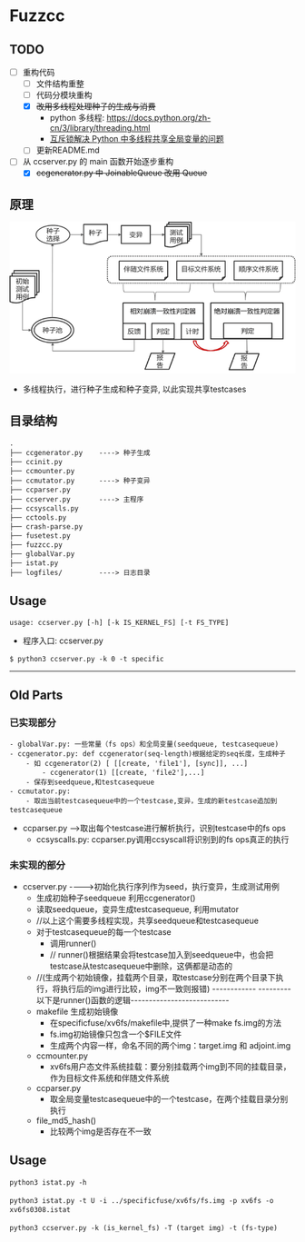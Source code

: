 # Fuzzcc

## TODO

- [ ] 重构代码
    - [ ] 文件结构重整
    - [ ] 代码分模块重构
    - [x] ~~改用多线程处理种子的生成与消费~~
        - python 多线程: https://docs.python.org/zh-cn/3/library/threading.html
        - [互斥锁解决 Python 中多线程共享全局变量的问题](https://zhuanlan.zhihu.com/p/259969195)
    - [ ] 更新README.md
- [ ] 从 ccserver.py 的 main 函数开始逐步重构
    - [x] ~~ccgenerator.py 中 JoinableQueue 改用 Queue~~

## 原理

![principle](principle.png)

- 多线程执行，进行种子生成和种子变异, 以此实现共享testcases

## 目录结构

```
.
├── ccgenerator.py    ----> 种子生成
├── ccinit.py
├── ccmounter.py
├── ccmutator.py      ----> 种子变异
├── ccparser.py
├── ccserver.py       ----> 主程序
├── ccsyscalls.py
├── cctools.py
├── crash-parse.py
├── fusetest.py
├── fuzzcc.py
├── globalVar.py
├── istat.py
├── logfiles/         ----> 日志目录
```

## Usage

```shell
usage: ccserver.py [-h] [-k IS_KERNEL_FS] [-t FS_TYPE]
```

- 程序入口: ccserver.py

```shell
$ python3 ccserver.py -k 0 -t specific
```

---

## Old Parts

### 已实现部分


    - globalVar.py: 一些常量（fs ops）和全局变量(seedqueue, testcasequeue)
    - ccgenerator.py: def ccgenerator(seq-length)根据给定的seq长度，生成种子
        - 如 ccgenerator(2) [ [[create, 'file1'], [sync]], ...]
            - ccgenerator(1) [[create, 'file2'],...]
        - 保存到seedqueue,和testcasequeue
    - ccmutator.py: 
        - 取出当前testcasequeue中的一个testcase,变异，生成的新testcase追加到testcasequeue

- ccparser.py -->取出每个testcase进行解析执行，识别testcase中的fs ops
    - ccsyscalls.py: ccparser.py调用ccsyscall将识别到的fs ops真正的执行

### 未实现的部分
- ccserver.py ---->初始化执行序列作为seed，执行变异，生成测试用例
    - 生成初始种子seedqueue 利用ccgenerator() 
    - 读取seedqueue，变异生成testcasequeue, 利用mutator
    - //以上这个需要多线程实现，共享seedqueue和testcasequeue
    - 对于testcasequeue的每一个testcase
      - 调用runner()
      - // runner()根据结果会将testcase加入到seedqueue中，也会把testcase从testcasequeue中删除，这俩都是动态的  
    - //(生成两个初始镜像，挂载两个目录，取testcase分别在两个目录下执行，将执行后的img进行比较，img不一致则报错)
    ------------ --------- 以下是runner()函数的逻辑---------------------------
    - makefile 生成初始镜像
        - 在specificfuse/xv6fs/makefile中,提供了一种make fs.img的方法
        - fs.img初始镜像只包含一个$FILE文件
        - 生成两个内容一样，命名不同的两个img：target.img 和 adjoint.img
    - ccmounter.py 
        - xv6fs用户态文件系统挂载：要分别挂载两个img到不同的挂载目录，作为目标文件系统和伴随文件系统
    - ccparser.py
        - 取全局变量testcasequeue中的一个testcase，在两个挂载目录分别执行
    - file_md5_hash()
        - 比较两个img是否存在不一致


## Usage

```shell
python3 istat.py -h

python3 istat.py -t U -i ../specificfuse/xv6fs/fs.img -p xv6fs -o xv6fs0308.istat

python3 ccserver.py -k (is_kernel_fs) -T (target img) -t (fs-type) 
```

